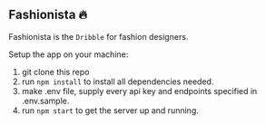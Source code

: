 ## Fashionista :fire: 

Fashionista is the `Dribble` for fashion designers.

Setup the app on your machine: <br>
1. git clone this repo <br>
2. run `npm install` to install all dependencies needed. <br>
3. make .env file, supply every api key and endpoints specified in .env.sample. <br>
3. run `npm start` to get the server up and running. <br>
